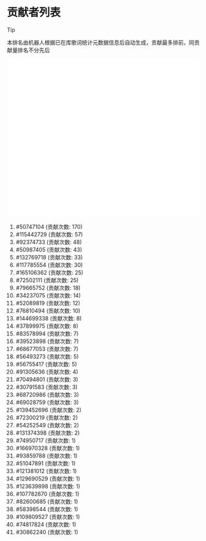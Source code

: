 # 贡献者列表

> [!TIP]
> 本排名由机器人根据已在库歌词统计元数据信息后自动生成，贡献最多排前，同贡献量排名不分先后

![贡献者头像画廊](./CONTRIBUTORS.svg)

1. #50747104 (贡献次数: 170)
2. #115442729 (贡献次数: 57)
3. #92374733 (贡献次数: 48)
4. #50987405 (贡献次数: 43)
5. #132769718 (贡献次数: 33)
6. #117785554 (贡献次数: 30)
7. #165106362 (贡献次数: 25)
8. #72502111 (贡献次数: 25)
9. #79665752 (贡献次数: 18)
10. #34237075 (贡献次数: 14)
11. #52089819 (贡献次数: 12)
12. #76810494 (贡献次数: 10)
13. #144699338 (贡献次数: 8)
14. #37899975 (贡献次数: 8)
15. #83578994 (贡献次数: 7)
16. #39523898 (贡献次数: 7)
17. #68677053 (贡献次数: 7)
18. #56493273 (贡献次数: 5)
19. #56755417 (贡献次数: 5)
20. #91305636 (贡献次数: 4)
21. #70494801 (贡献次数: 3)
22. #30791583 (贡献次数: 3)
23. #68720986 (贡献次数: 3)
24. #69028759 (贡献次数: 3)
25. #139452696 (贡献次数: 2)
26. #72300219 (贡献次数: 2)
27. #54252549 (贡献次数: 2)
28. #131374398 (贡献次数: 2)
29. #74950717 (贡献次数: 1)
30. #166970328 (贡献次数: 1)
31. #93859788 (贡献次数: 1)
32. #51047891 (贡献次数: 1)
33. #121381012 (贡献次数: 1)
34. #129690529 (贡献次数: 1)
35. #123639898 (贡献次数: 1)
36. #107782670 (贡献次数: 1)
37. #82600685 (贡献次数: 1)
38. #58398544 (贡献次数: 1)
39. #109809527 (贡献次数: 1)
40. #74817824 (贡献次数: 1)
41. #30862240 (贡献次数: 1)
